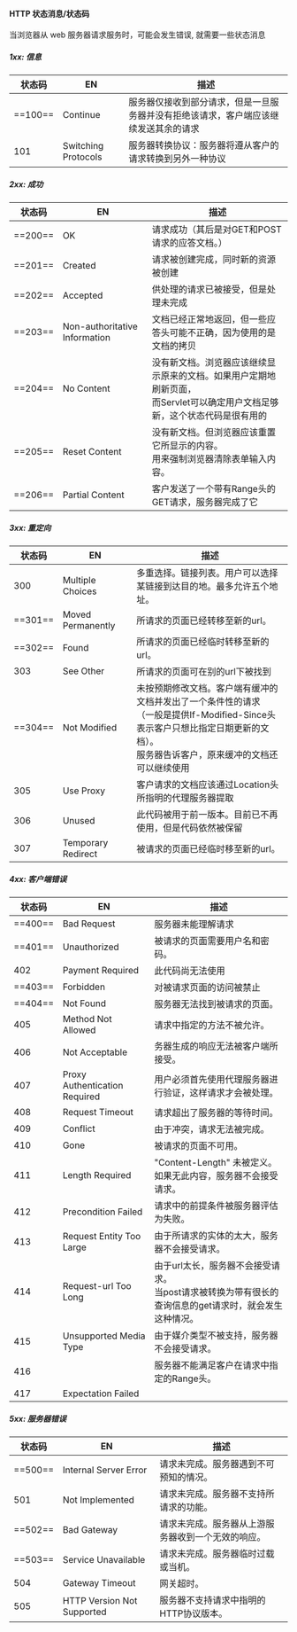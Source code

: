 
#### HTTP 状态消息/状态码

当浏览器从 web 服务器请求服务时，可能会发生错误, 就需要一些状态消息

##### 1xx: 信息

状态码 | EN | 描述
---|---|---
==100== | Continue | 服务器仅接收到部分请求，但是一旦服务器并没有拒绝该请求，客户端应该继续发送其余的请求
101 | Switching Protocols | 服务器转换协议：服务器将遵从客户的请求转换到另外一种协议

##### 2xx: 成功

状态码 | EN | 描述
---|---|---
==200== | OK | 请求成功（其后是对GET和POST请求的应答文档。）
==201==| Created | 请求被创建完成，同时新的资源被创建
==202== | Accepted | 供处理的请求已被接受，但是处理未完成
==203== | Non-authoritative Information | 文档已经正常地返回，但一些应答头可能不正确，因为使用的是文档的拷贝
==204== | No Content | 没有新文档。浏览器应该继续显示原来的文档。如果用户定期地刷新页面，<br/>而Servlet可以确定用户文档足够新，这个状态代码是很有用的
==205== | Reset Content | 	没有新文档。但浏览器应该重置它所显示的内容。<br/>用来强制浏览器清除表单输入内容。
==206== | Partial Content | 客户发送了一个带有Range头的GET请求，服务器完成了它

##### 3xx: 重定向

状态码 | EN | 描述
---|---|---
300 | Multiple Choices | 多重选择。链接列表。用户可以选择某链接到达目的地。最多允许五个地址。
==301== | Moved Permanently | 所请求的页面已经转移至新的url。
==302== | Found | 所请求的页面已经临时转移至新的url。
303 | See Other | 所请求的页面可在别的url下被找到
==304== | Not Modified | 未按预期修改文档。客户端有缓冲的文档并发出了一个条件性的请求<br/>（一般是提供If-Modified-Since头表示客户只想比指定日期更新的文档）。<br/>服务器告诉客户，原来缓冲的文档还可以继续使用
305 | Use Proxy | 客户请求的文档应该通过Location头所指明的代理服务器提取
306 | Unused | 此代码被用于前一版本。目前已不再使用，但是代码依然被保留
307 | Temporary Redirect | 被请求的页面已经临时移至新的url。

##### 4xx: 客户端错误

状态码 | EN | 描述
---|---|---
==400== | Bad Request | 服务器未能理解请求
==401== | Unauthorized | 被请求的页面需要用户名和密码。
402 | Payment Required | 此代码尚无法使用
==403==| Forbidden	| 对被请求页面的访问被禁止
==404== | Not Found	| 服务器无法找到被请求的页面。
405 | Method Not Allowed | 请求中指定的方法不被允许。
406 | Not Acceptable | 务器生成的响应无法被客户端所接受。
407 | Proxy Authentication Required | 用户必须首先使用代理服务器进行验证，这样请求才会被处理。
408 | Request Timeout | 请求超出了服务器的等待时间。
409 | Conflict | 由于冲突，请求无法被完成。
410 | Gone | 被请求的页面不可用。
411 | Length Required | "Content-Length" 未被定义。如果无此内容，服务器不会接受请求。
412 | Precondition Failed |	请求中的前提条件被服务器评估为失败。
413 | Request Entity Too Large | 由于所请求的实体的太大，服务器不会接受请求。
414 | Request-url Too Long | 由于url太长，服务器不会接受请求。<br/>当post请求被转换为带有很长的查询信息的get请求时，就会发生这种情况。
415 | Unsupported Media Type	| 由于媒介类型不被支持，服务器不会接受请求。
416 | &nbsp; |	服务器不能满足客户在请求中指定的Range头。
417 | Expectation Failed | &nbsp; 


##### 5xx: 服务器错误

状态码 | EN | 描述
---|---|---
==500== | Internal Server Error	| 请求未完成。服务器遇到不可预知的情况。
501 | Not Implemented |请求未完成。服务器不支持所请求的功能。
==502== | Bad Gateway | 请求未完成。服务器从上游服务器收到一个无效的响应。
==503== | Service Unavailable | 请求未完成。服务器临时过载或当机。
504 | Gateway Timeout |网关超时。
505 | HTTP Version Not Supported |服务器不支持请求中指明的HTTP协议版本。
